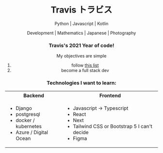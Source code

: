 <h1 id='name', align=center> Travis トラビス </h1>

<p align="center">
Python | Javascript | Kotlin
</p>
<p align="center">
Development | Mathematics | Japanese | Photography
</p>

<h3 align="center">Travis's 2021 Year of code!</h3>

<p align="center">
  My objectives are simple
  <ol align="center">
    <li>follow <a href="https://panelbear.com/blog/tech-stack/">this list</a></li>
    <li>become a full stack dev</li>
  </ol>
</p>

<h3 align="center">Technologies I want to learn:</h3>

<table align="center">
  <tr>
    <th>Backend</th>
    <th>Frontend</th>
  </tr>
  <tr>
    <td>
      <ul>
        <li>Django</li>
        <li>postgresql</li>
        <li>docker / kubernetes</li>
        <li>Azure / Digital Ocean</li>
      </ul>
    </td>
    <td>
      <ul>
        <li>Javascript -> Typescript</li>
        <li>React</li>
        <li>Next</li>
        <li>Tailwind CSS or Bootstrap 5 I can't decide</li>
        <li>Figma</li>
      </ul>
    </td>
  </tr>
</table>

